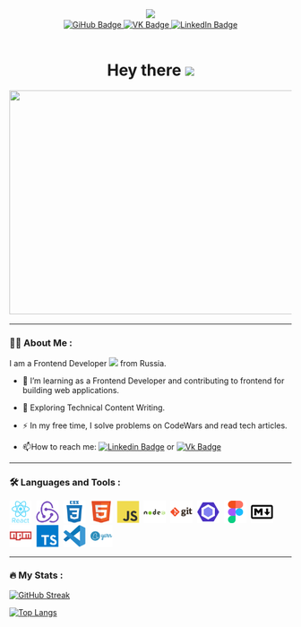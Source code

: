 <div id="header" align="center">
  <img src="https://media.giphy.com/media/M9gbBd9nbDrOTu1Mqx/giphy.gif" width="100"/>
  <div id="badges">
    <a href="https://github.com/Evgenie">
      <img src="https://img.shields.io/badge/GitHub-black?logo=github&logoColor=white&style=for-the-badge" alt="GiHub Badge"/>
    </a> 
    <a href="https://vk.com/evgeniy_shukin">
      <img src="https://img.shields.io/badge/VK-blue?logo=vk&logoColor=white&style=for-the-badge" alt="VK Badge"/>
    </a>
    <a href="https://www.linkedin.com/in/evgeniy-shchukin-7bb481249/">
      <img src="https://img.shields.io/badge/LinkedIn-blue?style=for-the-badge&logo=linkedin&logoColor=white" alt="LinkedIn Badge"/>
    </a>
  </div>
  <img src="https://komarev.com/ghpvc/?username=Evgenie&style=flat-square&color=blue" alt="" align="center"/>
  <h1>
    Hey there
    <img src="https://media.giphy.com/media/hvRJCLFzcasrR4ia7z/giphy.gif" width="30px"/>
  </h1>  
</div>
<div align="center">
  <img src="https://media.giphy.com/media/dWesBcTLavkZuG35MI/giphy.gif" width="600" height="400"/>
</div>

---

### :man_technologist: About Me :

I am a Frontend Developer <img src="https://media.giphy.com/media/WUlplcMpOCEmTGBtBW/giphy.gif" width="30"> from Russia.
- :telescope: I’m learning as a Frontend Developer and contributing to frontend for building web applications.

- :seedling: Exploring Technical Content Writing.

- :zap: In my free time, I solve problems on CodeWars and read tech articles.

- :mailbox:How to reach me: [![Linkedin Badge](https://img.shields.io/badge/-Evgeniy-blue?style=flat&logo=Linkedin&logoColor=white)](https://www.linkedin.com/in/evgeniy-shchukin-7bb481249/) or [![Vk Badge](https://img.shields.io/badge/-Evgeniy-blue?style=flat&logo=vk&logoColor=white)](https://vk.com/evgeniy_shukin)

---

### :hammer_and_wrench: Languages and Tools :

<div>
  <img src="https://github.com/devicons/devicon/blob/master/icons/react/react-original-wordmark.svg" title="React" alt="React" width="40" height="40"/>&nbsp;
  <img src="https://github.com/devicons/devicon/blob/master/icons/redux/redux-original.svg" title="Redux" alt="Redux " width="40" height="40"/>&nbsp;
  <img src="https://github.com/devicons/devicon/blob/master/icons/css3/css3-plain-wordmark.svg"  title="CSS3" alt="CSS" width="40" height="40"/>&nbsp;
  <img src="https://github.com/devicons/devicon/blob/master/icons/html5/html5-original.svg" title="HTML5" alt="HTML" width="40" height="40"/>&nbsp;
  <img src="https://github.com/devicons/devicon/blob/master/icons/javascript/javascript-original.svg" title="JavaScript" alt="JavaScript" width="40" height="40"/>&nbsp;
  <img src="https://github.com/devicons/devicon/blob/master/icons/nodejs/nodejs-original-wordmark.svg" title="NodeJS" alt="NodeJS" width="40" height="40"/>&nbsp;
  <img src="https://github.com/devicons/devicon/blob/master/icons/git/git-original-wordmark.svg" title="Git" **alt="Git" width="40" height="40"/>&nbsp;
  <img src="https://github.com/devicons/devicon/blob/master/icons/eslint/eslint-original.svg" title="ESLint" alt="ESLint" width="40" height="40"/>&nbsp;
  <img src="https://github.com/devicons/devicon/blob/master/icons/figma/figma-original.svg" title="Figma" alt="Figma" width="40" height="40"/>&nbsp;
  <img src="https://github.com/devicons/devicon/blob/master/icons/markdown/markdown-original.svg" title="Markdown" alt="Markdown" width="40" height="40"/>&nbsp;
  <img src="https://github.com/devicons/devicon/blob/master/icons/npm/npm-original-wordmark.svg" title="NPM" alt="NPM" width="40" height="40"/>&nbsp;
  <img src="https://github.com/devicons/devicon/blob/master/icons/typescript/typescript-original.svg" title="TypeScript" alt="TypeScript" width="40" height="40"/>&nbsp;
  <img src="https://github.com/devicons/devicon/blob/master/icons/vscode/vscode-original.svg" title="VSCode" alt="VSCode" width="40" height="40"/>&nbsp;
  <img src="https://github.com/devicons/devicon/blob/master/icons/yarn/yarn-original-wordmark.svg" title="YARN" alt="YARN" width="40" height="40"/>&nbsp;
</div>

---

### :fire: My Stats :

[![GitHub Streak](http://github-readme-streak-stats.herokuapp.com?user=Evgenie&theme=dark&hide_border=true&fire=DD2727&sideNums=129ADD&currStreakNum=129ADD&currStreakLabel=DD2727&background=000000)](https://git.io/streak-stats)

[![Top Langs](https://github-readme-stats.vercel.app/api/top-langs/?username=Evgenie&layout=compact&theme=vision-friendly-dark&hide_border=true&card_width=450&show_icons=true)](https://github.com/anuraghazra/github-readme-stats)
